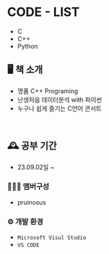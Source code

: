 ﻿# CODE - LIST
- C
- C++
- Python

## 🖥️ 책 소개
- 명품 C++ Programing
- 난생처음 데이터분석 with 파이썬
- 누구나 쉽게 즐기는 C언어 콘서트
<br>

## 🕰️ 공부 기간
* 23.09.02일 ~

### 🧑‍🤝‍🧑 맴버구성
 - pruinosus

### ⚙️ 개발 환경
- `Microsoft Visul Studio`
- `VS CODE`
